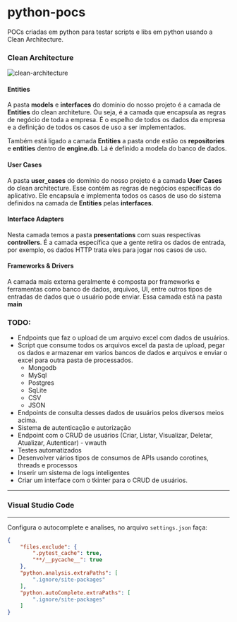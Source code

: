 # python-pocs

POCs criadas em python para testar scripts e libs em python usando a Clean Architecture.

### Clean Architecture

![clean-architecture](https://github.com/VictorDeon/python-notebook/assets/14116020/cd51c91a-a0cb-405a-b90c-5b47b54ba5b5)

#### Entities

A pasta **models** e **interfaces** do domínio do nosso projeto é a camada de **Entities** do clean architeture.
Ou seja, é a camada que encapsula as regras de negócio de toda a empresa. É o espelho de todos os dados da empresa
e a definição de todos os casos de uso a ser implementados.

Também está ligado a camada **Entities** a pasta onde estão os **repositories** e **entities** dentro de **engine.db**.
Lá é definido a modela do banco de dados.

#### User Cases

A pasta **user_cases** do domínio do nosso projeto é a camada **User Cases** do clean architecture. Esse contém as regras
de negócios específicas do aplicativo. Ele encapsula e implementa todos os casos de uso do sistema definidos na camada de
**Entities** pelas **interfaces**.

#### Interface Adapters

Nesta camada temos a pasta **presentations** com suas respectivas **controllers**. É a camada específica que a gente retira os dados
de entrada, por exemplo, os dados HTTP trata eles para jogar nos casos de uso.

#### Frameworks & Drivers

A camada mais externa geralmente é composta por frameworks e ferramentas como banco de dados, arquivos, UI, entre outros tipos de entradas
de dados que o usuário pode enviar. Essa camada está na pasta **main**


### TODO:

* Endpoints que faz o upload de um arquivo excel com dados de usuários.
* Script que consume todos os arquivos excel da pasta de upload, pegar os dados e armazenar em varios bancos de dados
e arquivos e enviar o excel para outra pasta de processados.
    - Mongodb
    - MySql
    - Postgres
    - SqLite
    - CSV
    - JSON
* Endpoints de consulta desses dados de usuários pelos diversos meios acima.
* Sistema de autenticação e autorização
* Endpoint com o CRUD de usuários (Criar, Listar, Visualizar, Deletar, Atualizar, Autenticar) - vwauth
* Testes automatizados
* Desenvolver vários tipos de consumos de APIs usando corotines, threads e processos
* Inserir um sistema de logs inteligentes
* Criar um interface com o tkinter para o CRUD de usuários.

***
### Visual Studio Code
***

Configura o autocomplete e analises, no arquivo `settings.json` faça:

```json
{
    "files.exclude": {
        ".pytest_cache": true,
        "**/__pycache__": true
    },
    "python.analysis.extraPaths": [
        ".ignore/site-packages"
    ],
    "python.autoComplete.extraPaths": [
        ".ignore/site-packages"
    ]
}
```
